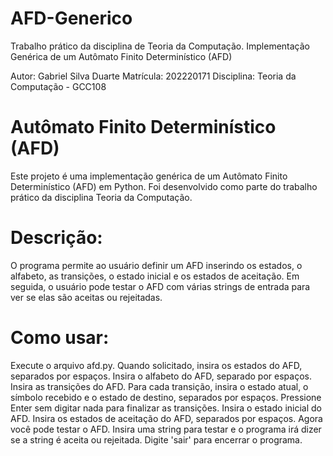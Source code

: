 # AFD-Generico
Trabalho prático da disciplina de Teoria da Computação. Implementação Genérica de um Autômato Finito Determinístico (AFD)

Autor: Gabriel Silva Duarte
Matrícula: 202220171
Disciplina: Teoria da Computação - GCC108

# Autômato Finito Determinístico (AFD)
Este projeto é uma implementação genérica de um Autômato Finito Determinístico (AFD) em Python. Foi desenvolvido como parte do trabalho prático da disciplina Teoria da Computação.

# Descrição:
O programa permite ao usuário definir um AFD inserindo os estados, o alfabeto, as transições, o estado inicial e os estados de aceitação. Em seguida, o usuário pode testar o AFD com várias strings de entrada para ver se elas são aceitas ou rejeitadas.

# Como usar:
Execute o arquivo afd.py.
Quando solicitado, insira os estados do AFD, separados por espaços.
Insira o alfabeto do AFD, separado por espaços.
Insira as transições do AFD. Para cada transição, insira o estado atual, o símbolo recebido e o estado de destino, separados por espaços. Pressione Enter sem digitar nada para finalizar as transições.
Insira o estado inicial do AFD.
Insira os estados de aceitação do AFD, separados por espaços.
Agora você pode testar o AFD. Insira uma string para testar e o programa irá dizer se a string é aceita ou rejeitada. Digite 'sair' para encerrar o programa.
